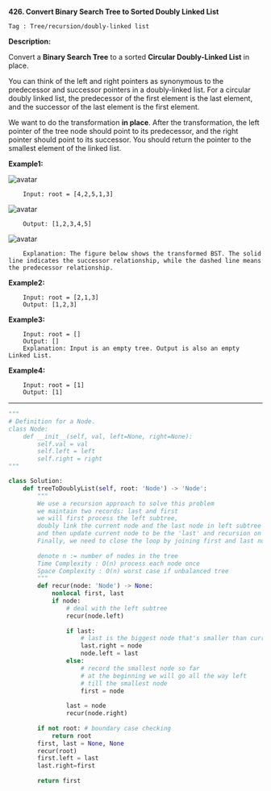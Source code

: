 **426. Convert Binary Search Tree to Sorted Doubly Linked List**

```Tag : Tree/recursion/doubly-linked list```

**Description:**

Convert a **Binary Search Tree** to a sorted **Circular Doubly-Linked List** in place.

You can think of the left and right pointers as synonymous to the predecessor and successor pointers in a doubly-linked list. For a circular doubly linked list, the predecessor of the first element is the last element, and the successor of the last element is the first element.

We want to do the transformation **in place**. After the transformation, the left pointer of the tree node should point to its predecessor, and the right pointer should point to its successor. You should return the pointer to the smallest element of the linked list.

**Example1:**

![avatar](Fig/426-E1.png)

		Input: root = [4,2,5,1,3]
		
![avatar](Fig/426-E1-1.png)

		Output: [1,2,3,4,5]
		
![avatar](Fig/426-E1-2.png)

		Explanation: The figure below shows the transformed BST. The solid line indicates the successor relationship, while the dashed line means the predecessor relationship.

**Example2:**
	
		Input: root = [2,1,3]
		Output: [1,2,3]

**Example3:**

		Input: root = []
		Output: []
		Explanation: Input is an empty tree. Output is also an empty Linked List.

**Example4:**

		Input: root = [1]
		Output: [1]

-----------

```python
"""
# Definition for a Node.
class Node:
    def __init__(self, val, left=None, right=None):
        self.val = val
        self.left = left
        self.right = right
"""

class Solution:
    def treeToDoublyList(self, root: 'Node') -> 'Node':
        """
        We use a recursion approach to solve this problem
        we maintain two records: last and first
        we will first process the left subtree,
        doubly link the current node and the last node in left subtree
        and then update current node to be the 'last' and recursion on right subtree
        Finally, we need to close the loop by joining first and last node
        
        denote n := number of nodes in the tree
        Time Complexity : O(n) process each node once
        Space Complexity : O(n) worst case if unbalanced tree
        """
        def recur(node: 'Node') -> None:
            nonlocal first, last
            if node:
                # deal with the left subtree
                recur(node.left)
                
                if last:
                    # last is the biggest node that's smaller than current node
                    last.right = node
                    node.left = last
                else: 
                    # record the smallest node so far
                    # at the beginning we will go all the way left
                    # till the smallest node
                    first = node
                
                last = node
                recur(node.right)
        
        if not root: # boundary case checking
            return root
        first, last = None, None
        recur(root)
        first.left = last
        last.right=first
        
        return first
```
